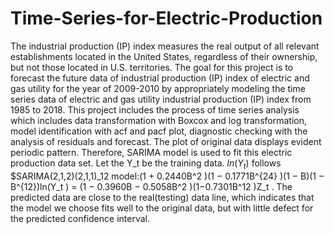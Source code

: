 # Time-Series-for-Electric-Production

The industrial production (IP) index measures the real output of all relevant establishments located in
the United States, regardless of their ownership, but not those located in U.S. territories. The goal for this
project is to forecast the future data of industrial production (IP) index of electric and gas utility for the year
of 2009-2010 by appropriately modeling the time series data of electric and gas utility industrial production
(IP) index from 1985 to 2018.
This project includes the process of time series analysis which includes data transformation with Boxcox
and log transformation, model identification with acf and pacf plot, diagnostic checking with the analysis
of residuals and forecast. The plot of original data displays evident periodic pattern. Therefore, SARIMA
model is used to fit this electric production data set. Let the Y_t be the training data. $ln(Y_t)$ follows
$SARIMA(2,1,2)(2,1,1)_12 model:(1 + 0.2440B^2 )(1 − 0.1771B^{24} )(1 − B)(1 − B^{12})ln(Y_t ) = (1 − 0.3960B −
0.5058B^2 )(1−0.7301B^12 )Z_t . The predicted data are close to the real(testing) data line, which indicates that
the model we choose fits well to the original data, but with little defect for the predicted confidence interval.
